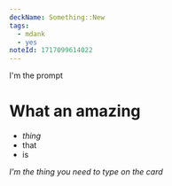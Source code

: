 ```yaml
---
deckName: Something::New
tags:
  - mdank
  - yes
noteId: 1717099614022
---
```


I'm the prompt

# What an amazing

- _thing_
- that
- is

_I'm the thing you need to type on the card_
